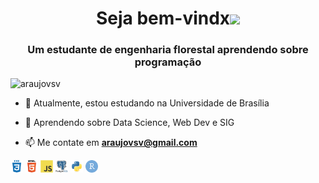 <h1 align="center">Seja bem-vindx<img src="https://raw.githubusercontent.com/kaueMarques/kaueMarques/master/hi.gif" width="30px"></h1>
<h3 align="center">Um estudante de engenharia florestal aprendendo sobre programação</h3>
<p align="left"> <img src="https://komarev.com/ghpvc/?username=araujovsv" alt="araujovsv" /> </p>

- 🔭 Atualmente, estou estudando na Universidade de Brasília

- 🌱 Aprendendo sobre Data Science, Web Dev e SIG

- 📫 Me contate em **araujovsv@gmail.com**

<p align="left">
<img src="https://raw.githubusercontent.com/devicons/devicon/master/icons/css3/css3-plain-wordmark.svg" alt="css3"  width="20" height="20"/>
<img src="https://raw.githubusercontent.com/devicons/devicon/master/icons/html5/html5-original-wordmark.svg" alt="html5"  width="20" height="20"/>
<img src="https://raw.githubusercontent.com/devicons/devicon/master/icons/javascript/javascript-original.svg" alt="javascript" width="20" height="20"/>
<img src="https://raw.githubusercontent.com/devicons/devicon/master/icons/postgresql/postgresql-original-wordmark.svg" alt="postgresql" width="20" height="20"/>
<img src="https://github.com/devicons/devicon/blob/master/icons/python/python-original.svg" alt="python" width="20" height="20"/>
<img src="https://github.com/devicons/devicon/blob/master/icons/rstudio/rstudio-original.svg" alt="rstudio" width="20" height="20"/>
</p>

